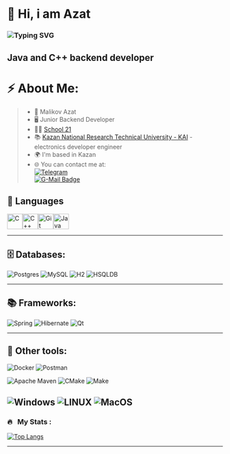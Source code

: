 👋 Hi, i am Azat
============================================================================================================================
### ![Typing SVG](https://readme-typing-svg.herokuapp.com?color=%2336BCF7&lines=Junior+backend+developer)


Java and C++ backend developer
------------------------------

# ⚡ About Me:
>- :bearded_person: Malikov Azat
>- :desktop_computer: Junior Backend Developer
>- :man_student: [School 21](https://21-school.ru/)
>- 📚 [Kazan National Research Technical University - KAI](https://kai.ru/) - electronics developer engineer
>-  🌍 I'm based in Kazan
>- 🌐 You can contact me at:  
[![Telegram](https://img.shields.io/badge/Telegram-2CA5E0?style=for-the-badge&logo=telegram&logoColor=white)](https://t.me/Young_stu)       
[![G-Mail Badge](https://img.shields.io/badge/Gmail-D14836?style=for-the-badge&logo=gmail&logoColor=white)](mailto:azat541@mail.ru)


## 🚀 Languages
<p align="left">
<a href="https://docs.microsoft.com/en-us/cpp/?view=msvc-170" target="_blank" rel="noreferrer"><img src="https://raw.githubusercontent.com/danielcranney/readme-generator/main/public/icons/skills/c-colored.svg" width="36" height="36" alt="C" /></a><a href="https://docs.microsoft.com/en-us/cpp/?view=msvc-170" target="_blank" rel="noreferrer"><img src="https://raw.githubusercontent.com/danielcranney/readme-generator/main/public/icons/skills/cplusplus-colored.svg" width="36" height="36" alt="C++" /></a><a href="https://git-scm.com/" target="_blank" rel="noreferrer"><img src="https://raw.githubusercontent.com/danielcranney/readme-generator/main/public/icons/skills/git-colored.svg" width="36" height="36" alt="Git" /></a><a href="https://www.oracle.com/java/" target="_blank" rel="noreferrer"><img src="https://raw.githubusercontent.com/danielcranney/readme-generator/main/public/icons/skills/java-colored.svg" width="36" height="36" alt="Java" /></a>
</p>

---

## 🗄️ Databases:
![Postgres](https://img.shields.io/badge/postgres-%23316192.svg?style=for-the-badge&logo=postgresql&logoColor=white)
![MySQL](https://img.shields.io/badge/mysql-%23316192.svg?style=for-the-badge&logo=mysql&logoColor=white)
![H2](https://img.shields.io/badge/h2-%23316192.svg?style=for-the-badge&logo=h2&logoColor=white)
![HSQLDB](https://img.shields.io/badge/hsqldb-%23316192.svg?style=for-the-badge&logo=hsqldb&logoColor=white)

---
## 📚 Frameworks:
![Spring](https://img.shields.io/badge/spring-%236DB33F.svg?style=for-the-badge&logo=spring&logoColor=white)
![Hibernate](https://img.shields.io/badge/Hibernate-59666C?style=for-the-badge&logo=Hibernate&logoColor=white)
![Qt](https://img.shields.io/badge/Qt-%23217346.svg?style=for-the-badge&logo=Qt&logoColor=white)

---

## 👾 Other tools:

![Docker](https://img.shields.io/badge/docker-%230db7ed.svg?style=for-the-badge&logo=docker&logoColor=white)
![Postman](https://img.shields.io/badge/Postman-FF6C37?style=for-the-badge&logo=postman&logoColor=white)

![Apache Maven](https://img.shields.io/badge/Maven-fb99a5?style=for-the-badge&logo=Apache%20Maven&logoColor=white)
![CMake](https://img.shields.io/badge/CMake-%23008FBA.svg?style=for-the-badge&logo=cmake&logoColor=white)
![Make](https://img.shields.io/badge/Make-%23008FBA.svg?color=red&style=for-the-badge&logo=Make&logoColor=white)

![Windows](https://img.shields.io/badge/Windows-0078D6?style=for-the-badge&logo=windows&logoColor=white)
![LINUX](https://img.shields.io/badge/Linux-FCC624?style=for-the-badge&logo=linux&logoColor=black)
![MacOS](https://img.shields.io/badge/mac%20os-000000?style=for-the-badge&logo=apple&logoColor=white)
---

### 🔥 &nbsp; My Stats :

[![Top Langs](https://github-readme-stats.vercel.app/api/top-langs/?username=yourdaddynka&layout=compact&theme=vision-friendly-dark)](https://github.com/anuraghazra/github-readme-stats)

---

